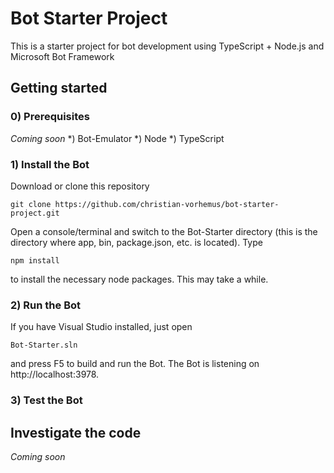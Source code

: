 # Bot Starter Project
This is a starter project for bot development using TypeScript + Node.js and Microsoft Bot Framework

## Getting started

### 0) Prerequisites
_Coming soon_
*) Bot-Emulator
*) Node
*) TypeScript

### 1) Install the Bot
Download or clone this repository
```
git clone https://github.com/christian-vorhemus/bot-starter-project.git
```
Open a console/terminal and switch to the Bot-Starter directory (this is the directory where app, bin, package.json, etc. is located). Type
```
npm install
```
to install the necessary node packages. This may take a while.

### 2) Run the Bot
If you have Visual Studio installed, just open
```
Bot-Starter.sln
```
and press F5 to build and run the Bot. The Bot is listening on http://localhost:3978.

### 3) Test the Bot


## Investigate the code

_Coming soon_
